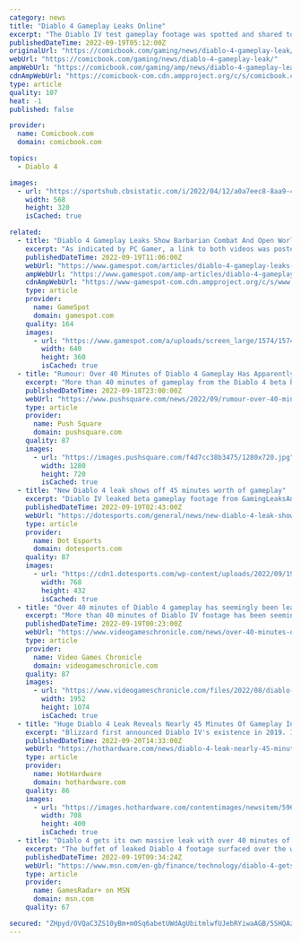 ```yaml
---
category: news
title: "Diablo 4 Gameplay Leaks Online"
excerpt: "The Diablo IV test gameplay footage was spotted and shared to Reddit yesterday and includes a grand total of 43 minutes of gameplay from the in-testing title across two clips. While obviously not ..."
publishedDateTime: 2022-09-19T05:12:00Z
originalUrl: "https://comicbook.com/gaming/news/diablo-4-gameplay-leak/"
webUrl: "https://comicbook.com/gaming/news/diablo-4-gameplay-leak/"
ampWebUrl: "https://comicbook.com/gaming/amp/news/diablo-4-gameplay-leak/"
cdnAmpWebUrl: "https://comicbook-com.cdn.ampproject.org/c/s/comicbook.com/gaming/amp/news/diablo-4-gameplay-leak/"
type: article
quality: 107
heat: -1
published: false

provider:
  name: Comicbook.com
  domain: comicbook.com

topics:
  - Diablo 4

images:
  - url: "https://sportshub.cbsistatic.com/i/2022/04/12/a0a7eec8-8aa9-4871-b5e0-bb735e3e3b25/gta-6.png?width=568&height=320"
    width: 568
    height: 320
    isCached: true

related:
  - title: "Diablo 4 Gameplay Leaks Show Barbarian Combat And Open World"
    excerpt: "As indicated by PC Gamer, a link to both videos was posted in the Gaming Leaks and Rumours subreddit by user iV1rus. The footage shows a barbarian character exploring a city, and then heading out ..."
    publishedDateTime: 2022-09-19T11:06:00Z
    webUrl: "https://www.gamespot.com/articles/diablo-4-gameplay-leaks-show-barbarian-combat-and-open-world/1100-6507642/"
    ampWebUrl: "https://www.gamespot.com/amp-articles/diablo-4-gameplay-leaks-show-barbarian-combat-and-open-world/1100-6507642/"
    cdnAmpWebUrl: "https://www-gamespot-com.cdn.ampproject.org/c/s/www.gamespot.com/amp-articles/diablo-4-gameplay-leaks-show-barbarian-combat-and-open-world/1100-6507642/"
    type: article
    provider:
      name: GameSpot
      domain: gamespot.com
    quality: 164
    images:
      - url: "https://www.gamespot.com/a/uploads/screen_large/1574/15746725/3989778-untitled.png"
        width: 640
        height: 360
        isCached: true
  - title: "Rumour: Over 40 Minutes of Diablo 4 Gameplay Has Apparently Leaked"
    excerpt: "More than 40 minutes of gameplay from the Diablo 4 beta has apparently leaked, on the same day that 90-odd videos that purport to be early work-in-progress clips of Grand Theft Auto VI surfaced online ..."
    publishedDateTime: 2022-09-18T23:00:00Z
    webUrl: "https://www.pushsquare.com/news/2022/09/rumour-over-40-minutes-of-diablo-4-gameplay-has-apparently-leaked"
    type: article
    provider:
      name: Push Square
      domain: pushsquare.com
    quality: 87
    images:
      - url: "https://images.pushsquare.com/f4d7cc38b3475/1280x720.jpg"
        width: 1280
        height: 720
        isCached: true
  - title: "New Diablo 4 leak shows off 45 minutes worth of gameplay"
    excerpt: "Diablo IV leaked beta gameplay footage from GamingLeaksAndRumours Reddit user iV1rus0 recently posted this link stating that there are about 53 minutes of untitled footage captured from the upcoming ..."
    publishedDateTime: 2022-09-19T02:43:00Z
    webUrl: "https://dotesports.com/general/news/new-diablo-4-leak-shows-off-45-minutes-worth-of-gameplay"
    type: article
    provider:
      name: Dot Esports
      domain: dotesports.com
    quality: 87
    images:
      - url: "https://cdn1.dotesports.com/wp-content/uploads/2022/09/19041435/maxresdefault-21-768x432.jpg"
        width: 768
        height: 432
        isCached: true
  - title: "Over 40 minutes of Diablo 4 gameplay has seemingly been leaked"
    excerpt: "More than 40 minutes of Diablo IV footage has been seemingly shared online. As spotted and shared by Reddit user iV1rus0, the footage consists of two clips, one lasting 5 minutes and the other lasting ..."
    publishedDateTime: 2022-09-19T00:23:00Z
    webUrl: "https://www.videogameschronicle.com/news/over-40-minutes-of-diablo-4-gameplay-has-seemingly-been-leaked/"
    type: article
    provider:
      name: Video Games Chronicle
      domain: videogameschronicle.com
    quality: 87
    images:
      - url: "https://www.videogameschronicle.com/files/2022/08/diablo-4-a-1.jpg"
        width: 1952
        height: 1074
        isCached: true
  - title: "Huge Diablo 4 Leak Reveals Nearly 45 Minutes Of Gameplay Including Combat"
    excerpt: "Blizzard first announced Diablo IV's existence in 2019. It revealed a number of features that players are looking forward to, such as the return of the Rogue class. Even still, no one has seen footage ..."
    publishedDateTime: 2022-09-20T14:33:00Z
    webUrl: "https://hothardware.com/news/diablo-4-leak-nearly-45-minutes-gameplay-combat-classes"
    type: article
    provider:
      name: HotHardware
      domain: hothardware.com
    quality: 86
    images:
      - url: "https://images.hothardware.com/contentimages/newsitem/59662/content/hero-diablo-iv-gameplay-leak-news.jpg"
        width: 708
        height: 400
        isCached: true
  - title: "Diablo 4 gets its own massive leak with over 40 minutes of gameplay"
    excerpt: "The buffet of leaked Diablo 4 footage surfaced over the weekend and was quickly flagged on ResetEra. The two MP4s mentioned in the post – one five minutes long and the other a whopping 38 minutes long ..."
    publishedDateTime: 2022-09-19T09:34:24Z
    webUrl: "https://www.msn.com/en-gb/finance/technology/diablo-4-gets-its-own-massive-leak-with-over-40-minutes-of-gameplay/ar-AA120Bb7"
    type: article
    provider:
      name: GamesRadar+ on MSN
      domain: msn.com
    quality: 67

secured: "ZHpyd/OVQaC3ZS10yBm+m0Sq6abetUWdAgUbitmlwfUJebRYiwaAGB/5SHQAzVO4cGcFrc77HwoDpyUjbHVPvl6EoToWspOiUOMNEFhN7ekq3YHcTumQGuuudlBn1bLWn/7q2udOF4YGHxUf9tXMHTGe0wdp/pbCRFwUURcW28BSfF8aMCHWpiECG9Heeq/AJAClLKXO4hqj/h9F7kxNetKOHhIBIIBxcnMhPpEYCpvgz6CnBt9vxFjqUDBlPHetTxTcWCUy6adnog14Q3x6EpUBJC2YltAhdB6cfZycsLEXreCSSqhGCnCBpAl7SMcNEowOECAHi88OhpTpy8J84dewydDTKW2RWgmeQGstjXA=;0qx0pPa19Su4cGuItofMKw=="
---
```


